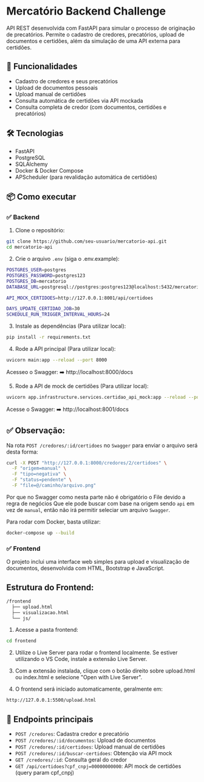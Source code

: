 # Mercatório Backend Challenge

API REST desenvolvida com FastAPI para simular o processo de originação de precatórios. Permite o cadastro de credores, precatórios, upload de documentos e certidões, além da simulação de uma API externa para certidões.

## 🚀 Funcionalidades
- Cadastro de credores e seus precatórios
- Upload de documentos pessoais
- Upload manual de certidões
- Consulta automática de certidões via API mockada
- Consulta completa de credor (com documentos, certidões e precatórios)

## 🛠️ Tecnologias
- FastAPI
- PostgreSQL
- SQLAlchemy
- Docker & Docker Compose
- APScheduler (para revalidação automática de certidões)

## 📦 Como executar
### ✅ Backend
1. Clone o repositório:
```bash
git clone https://github.com/seu-usuario/mercatorio-api.git
cd mercatorio-api
```

2. Crie o arquivo ```.env``` (siga o .env.example):
```bash
POSTGRES_USER=postgres
POSTGRES_PASSWORD=postgres123
POSTGRES_DB=mercatorio
DATABASE_URL=postgresql://postgres:postgres123@localhost:5432/mercatorio

API_MOCK_CERTIDOES=http://127.0.0.1:8001/api/certidoes

DAYS_UPDATE_CERTIDAO_JOB=30
SCHEDULE_RUN_TRIGGER_INTERVAL_HOURS=24
```

3. Instale as dependências (Para utilizar local):
```bash
pip install -r requirements.txt
```

4. Rode a API principal (Para utilizar local):
```bash
uvicorn main:app --reload --port 8000
```
Acesseo o Swagger:
➡️ http://localhost:8000/docs

5. Rode a API de mock de certidões (Para utilizar local):
```bash
uvicorn app.infrastructure.services.certidao_api_mock:app --reload --port 8001
```
Acesse o Swagger:
➡️ http://localhost:8001/docs


## ✅ Observação:
Na rota ```POST /credores/:id/certidoes``` no ```Swagger``` para enviar o arquivo será desta forma:
```bash
curl -X POST "http://127.0.0.1:8000/credores/2/certidoes" \
  -F "origem=manual" \
  -F "tipo=negativa" \
  -F "status=pendente" \
  -F "file=@/caminho/arquivo.png"
```
Por que no Swagger como nesta parte não é obrigatório o File devido a regra de negócios
Que ele pode buscar com base na origem sendo ```api``` em vez de ```manual```, então 
não irá permitir seleciar um arquivo ```Swagger```.

Para rodar com Docker, basta utilizar:
```bash
docker-compose up --build
```

### ✅ Frontend
O projeto inclui uma interface web simples para upload e visualização de documentos, desenvolvida com HTML, Bootstrap e JavaScript.

## Estrutura do Frontend:
```bash
/frontend
  ├── upload.html
  ├── visualizacao.html
  └── js/
```

1. Acesse a pasta frontend:
```bash
cd frontend
```

2. Utilize o Live Server para rodar o frontend localmente.
Se estiver utilizando o VS Code, instale a extensão Live Server.

3. Com a extensão instalada, clique com o botão direito sobre upload.html ou index.html e selecione "Open with Live Server".

4. O frontend será iniciado automaticamente, geralmente em:
```bash
http://127.0.0.1:5500/upload.html
```

## 📂 Endpoints principais
- ```POST /credores```: Cadastra credor e precatório
- ```POST /credores/:id/documentos```: Upload de documentos
- ```POST /credores/:id/certidoes```: Upload manual de certidões
- ```POST /credores/:id/buscar-certidoes```: Obtenção via API mock
- ```GET /credores/:id```: Consulta geral do credor
- ```GET /api/certidoes?cpf_cnpj=00000000000```: API mock de certidões (query param cpf_cnpj)
